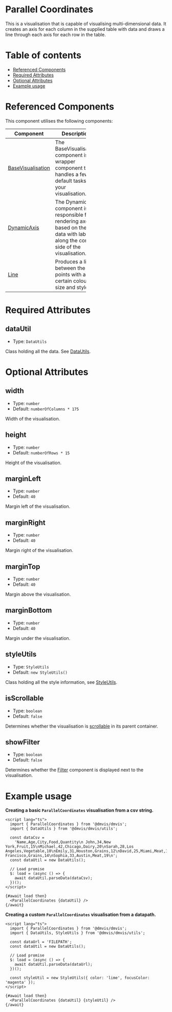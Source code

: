 # Parallel Coordinates

This is a visualisation that is capable of visualising multi-dimensional data.
It creates an axis for each column in the supplied table with data
and draws a line through each axis for each row in the table.

# Table of contents

- [Referenced Components](#referenced-components)
- [Required Attributes](#required-attributes)
- [Optional Attributes](#optional-attributes)
- [Example usage](#example-usage)

# Referenced Components

This component utilises the following components:

<table style="width: 50%">
  <thead>
    <tr>
      <th style="width: 20%;">Component</th>
      <th style="width: 80%;">Description</th>
    </tr>
  </thead>
  <tbody>
    <tr>
      <td><a href="#/components/BaseVisualisation.md">BaseVisualisation</a></td>
      <td>The BaseVisualisation component is a wrapper component that handles a few default tasks for your visualisation.</td>
    </tr>
    <tr>
      <td><a href="#/components/DynamicAxis.md">DynamicAxis</a></td>
      <td>The DynamicAxis component is responsible for rendering axes
based on the data with labels along the correct side of the visualisation.</td>
    </tr>
    <tr>
      <td><a href="#/components/Line.md">Line</a></td>
      <td>Produces a line between the points with a certain colour, size and style.</td>
    </tr>
  </tbody>
</table>

# Required Attributes

## dataUtil

- Type: `DataUtils`

Class holding all the data. See [DataUtils](utils/DataUtils.md).

# Optional Attributes

## width

- Type: `number`
- Default: `numberOfColumns * 175`

Width of the visualisation.

## height

- Type: `number`
- Default: `numberOfRows * 15`

Height of the visualisation.

## marginLeft

- Type: `number`
- Default: `40`

Margin left of the visualisation.

## marginRight

- Type: `number`
- Default: `40`

Margin right of the visualisation.

## marginTop

- Type: `number`
- Default: `40`

Margin above the visualisation.

## marginBottom

- Type: `number`
- Default: `40`

Margin under the visualisation.

## styleUtils

- Type: `StyleUtils`
- Default: `new StyleUtils()`

Class holding all the style information, see [StyleUtils](utils/StyleUtils.md).

## isScrollable

- Type: `boolean`
- Default: `false`

Determines whether the visualisation is [scrollable](components/Scrollable.md) in its parent container.

## showFilter

- Type: `boolean`
- Default: `false`

Determines whether the [Filter](components/Filter.md) component is displayed next to the visualisation.

# Example usage

<b>Creating a basic `ParallelCoordinates` visualisation from a csv string.</b>

```svelte
<script lang="ts">
  import { ParallelCoordinates } from '@dmvis/dmvis';
  import { DataUtils } from '@dmvis/dmvis/utils';

  const dataCsv =
    'Name,Age,City,Food,Quantity\n John,34,New York,Fruit,15\nMichael,42,Chicago,Dairy,20\nSarah,28,Los Angeles,Vegetable,10\nEmily,31,Houston,Grains,12\nDavid,25,Miami,Meat,18\nLisa,39,Seattle,Fruit,22\nMatthew,47,Denver,Vegetable,16\nEmma,36,Boston,Dairy,25\nJames,29,San Francisco,Grains,14\nSophia,33,Austin,Meat,19\n';
  const dataUtil = new DataUtils();

  // Load promise
  $: load = (async () => {
    await dataUtil.parseData(dataCsv);
  })();
</script>

{#await load then}
  <ParallelCoordinates {dataUtil} />
{/await}
```

<b>Creating a custom `ParallelCoordinates` visualisation from a datapath.</b>

```svelte
<script lang="ts">
  import { ParallelCoordinates } from '@dmvis/dmvis';
  import { DataUtils, StyleUtils } from '@dmvis/dmvis/utils';

  const dataUrl = 'FILEPATH';
  const dataUtil = new DataUtils();

  // Load promise
  $: load = (async () => {
    await dataUtil.parseData(dataUrl);
  })();

  const styleUtil = new StyleUtils({ color: 'lime', focusColor: 'magenta' });
</script>

{#await load then}
  <ParallelCoordinates {dataUtil} {styleUtil} />
{/await}
```
